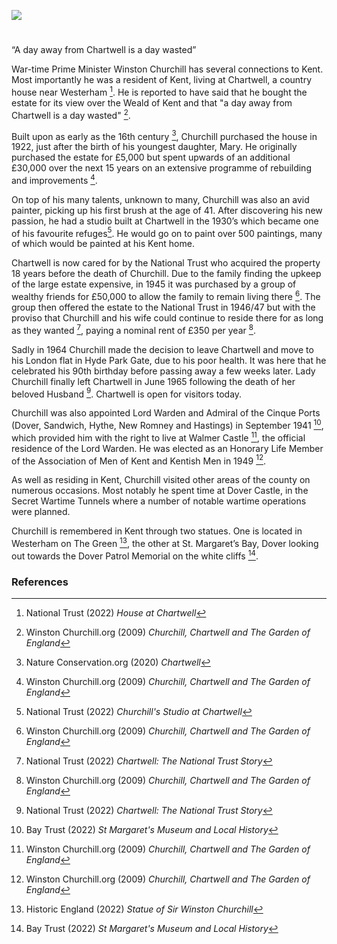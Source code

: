 <a href="https://dev.visual-essays.app"><img src="https://dev-visual-essays.netlify.app/images/ve-button.png"></a>

<param ve-config title="Sir Winston Churchill (1874-1965)" author="Michelle Whitham" layout="vtl" banner="https://upload.wikimedia.org/wikipedia/commons/1/1d/Chartwell_and_Surrounding_Land.jpg"> 

<param ve-entity eid="Q1067909" aliases="Chartwell">

#

“A day away from Chartwell is a day wasted”

War-time Prime Minister Winston Churchill has several connections to Kent.  Most importantly he was a resident of Kent, living at Chartwell, a country house near Westerham [^ref1].  He is reported to have said that he bought the estate for its view over the Weald of Kent and that "a day away from Chartwell is a day wasted" [^ref2].

Built upon as early as the 16th century [^ref3], Churchill purchased the house in 1922, just after the birth of his youngest daughter, Mary. He originally purchased the estate for £5,000 but spent upwards of an additional £30,000 over the next 15 years on an extensive programme of rebuilding and improvements [^ref4].

On top of his many talents, unknown to many, Churchill was also an avid painter, picking up his first brush at the age of 41.  After discovering his new passion, he had a studio built at Chartwell in the 1930’s which became one of his favourite refuges[^ref5].   He would go on to paint over 500 paintings, many of which would be painted at his Kent home.

Chartwell is now cared for by the National Trust who acquired the property 18 years before the death of Churchill.  Due to the family finding the upkeep of the large estate expensive, in 1945 it was purchased by a group of wealthy friends for £50,000 to allow the family to remain living there [^ref6].  The group then offered the estate to the National Trust in 1946/47 but with the proviso that Churchill and his wife could continue to reside there for as long as they wanted [^ref7], paying a nominal rent of £350 per year [^ref8]. 

Sadly in 1964 Churchill made the decision to leave Chartwell and move to his London flat in Hyde Park Gate, due to his poor health.  It was here that he celebrated his 90th birthday before passing away a few weeks later.  Lady Churchill finally left Chartwell in June 1965 following the death of her beloved Husband [^ref9].   Chartwell is open for visitors today.

Churchill was also appointed Lord Warden and Admiral of the Cinque Ports (Dover, Sandwich, Hythe, New Romney and Hastings) in September 1941 [^ref10], which provided him with the right to live at Walmer Castle [^ref11], the official residence of the Lord Warden.  He was elected as an Honorary Life Member of the Association of Men of Kent and Kentish Men in 1949 [^ref12].

As well as residing in Kent, Churchill visited other areas of the county on numerous occasions. Most notably he spent time at Dover Castle, in the Secret Wartime Tunnels where a number of notable wartime operations were planned.

Churchill is remembered in Kent through two statues. One is located in Westerham on The Green [^ref13], the other at St. Margaret’s Bay, Dover looking out towards the Dover Patrol Memorial on the white cliffs [^ref14].


### References 

[^ref1]: National Trust (2022) _House at Chartwell_

[^ref2]: Winston Churchill.org (2009) _Churchill, Chartwell and The Garden of England_

[^ref3]: Nature Conservation.org (2020) _Chartwell_

[^ref4]: Winston Churchill.org (2009) _Churchill, Chartwell and The Garden of England_

[^ref5]: National Trust (2022) _Churchill's Studio at Chartwell_

[^ref6]: Winston Churchill.org (2009) _Churchill, Chartwell and The Garden of England_

[^ref7]: National Trust (2022) _Chartwell: The National Trust Story_

[^ref8]: Winston Churchill.org (2009) _Churchill, Chartwell and The Garden of England_

[^ref9]: National Trust (2022) _Chartwell: The National Trust Story_

[^ref10]: Bay Trust (2022) _St Margaret's Museum and Local History_

[^ref11]: Winston Churchill.org (2009) _Churchill, Chartwell and The Garden of England_

[^ref12]: Winston Churchill.org (2009) _Churchill, Chartwell and The Garden of England_

[^ref13]: Historic England (2022) _Statue of Sir Winston Churchill_

[^ref14]: Bay Trust (2022) _St Margaret's Museum and Local History_
